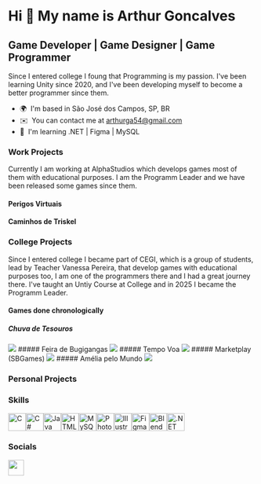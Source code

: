 Hi 👋 My name is Arthur Goncalves
=================================

Game Developer | Game Designer | Game Programmer
------------------------------------------------

Since I entered college I foung that Programming is my passion. I've been learning Unity since 2020, and I've been developing myself to become a better programmer since them.

* 🌍  I'm based in São José dos Campos, SP, BR
* ✉️  You can contact me at [arthurga54@gmail.com](mailto:arthurga54@gmail.com)
* 🧠  I'm learning .NET | Figma | MySQL

### Work Projects

<p align="left">
Currently I am working at AlphaStudios which develops games most of them with educational purposes. I am the Programm Leader and we have been released some games since them.
</p>

#### Perigos Virtuais


#### Caminhos de Triskel


### College Projects
<p align="left"> 
Since I entered college I became part of CEGI, which is a group of students, lead by Teacher Vanessa Pereira, that develop games with educational purposes too, I am one of the programmers there and I had a great journey there.
I've taught an Untiy Course at College and in 2025 I became the Programm Leader.
</p>

#### Games done chronologically

##### Chuva de Tesouros
<img src="https://github.com/SimpleG20/">
##### Feira de Bugigangas
<img src="https://github.com/SimpleG20/">
##### Tempo Voa
<img src="https://github.com/SimpleG20/">
##### Marketplay (SBGames)
<img src="https://github.com/SimpleG20/">
##### Amélia pelo Mundo
<img src="https://github.com/SimpleG20/">

### Personal Projects



### Skills


<p align="left">
<a href="https://docs.microsoft.com/en-us/cpp/?view=msvc-170" target="_blank" rel="noreferrer"><img src="https://raw.githubusercontent.com/danielcranney/readme-generator/main/public/icons/skills/c-colored.svg" width="36" height="36" alt="C" /></a><a href="https://docs.microsoft.com/en-us/dotnet/csharp/" target="_blank" rel="noreferrer"><img src="https://raw.githubusercontent.com/danielcranney/readme-generator/main/public/icons/skills/csharp-colored.svg" width="36" height="36" alt="C#" /></a><a href="https://www.oracle.com/java/" target="_blank" rel="noreferrer"><img src="https://raw.githubusercontent.com/danielcranney/readme-generator/main/public/icons/skills/java-colored.svg" width="36" height="36" alt="Java" /></a><a href="https://developer.mozilla.org/en-US/docs/Glossary/HTML5" target="_blank" rel="noreferrer"><img src="https://raw.githubusercontent.com/danielcranney/readme-generator/main/public/icons/skills/html5-colored.svg" width="36" height="36" alt="HTML5" /></a><a href="https://www.mysql.com/" target="_blank" rel="noreferrer"><img src="https://raw.githubusercontent.com/danielcranney/readme-generator/main/public/icons/skills/mysql-colored.svg" width="36" height="36" alt="MySQL" /></a><a href="https://www.adobe.com/uk/products/photoshop.html" target="_blank" rel="noreferrer"><img src="https://raw.githubusercontent.com/danielcranney/readme-generator/main/public/icons/skills/photoshop-colored.svg" width="36" height="36" alt="Photoshop" /></a><a href="https://www.adobe.com/uk/products/illustrator.html" target="_blank" rel="noreferrer"><img src="https://raw.githubusercontent.com/danielcranney/readme-generator/main/public/icons/skills/illustrator-colored.svg" width="36" height="36" alt="Illustrator" /></a><a href="https://www.figma.com/" target="_blank" rel="noreferrer"><img src="https://raw.githubusercontent.com/danielcranney/readme-generator/main/public/icons/skills/figma-colored.svg" width="36" height="36" alt="Figma" /></a><a href="https://www.blender.org/" target="_blank" rel="noreferrer"><img src="https://raw.githubusercontent.com/danielcranney/readme-generator/main/public/icons/skills/blender-colored.svg" width="36" height="36" alt="Blender" /></a><a href="https://dotnet.microsoft.com/en-us/" target="_blank" rel="noreferrer"><img src="https://raw.githubusercontent.com/danielcranney/readme-generator/main/public/icons/skills/dot-net-colored.svg" width="36" height="36" alt=".NET" /></a>
</p>


### Socials

<p align="left"> <a href="https://www.github.com/SimpleG20" target="_blank" rel="noreferrer"> <picture> <source media="(prefers-color-scheme: dark)" srcset="https://raw.githubusercontent.com/danielcranney/readme-generator/main/public/icons/socials/github-dark.svg" /> <source media="(prefers-color-scheme: light)" srcset="https://raw.githubusercontent.com/danielcranney/readme-generator/main/public/icons/socials/github.svg" /> <img src="https://raw.githubusercontent.com/danielcranney/readme-generator/main/public/icons/socials/github.svg" width="32" height="32" /> </picture> </a></p>
